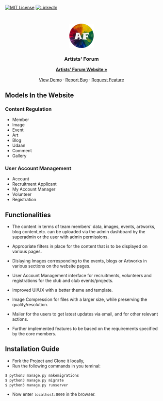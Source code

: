 

[![MIT License][license-shield]][license-url]
[![LinkedIn][linkedin-shield]][linkedin-url]

<br />

<p align="center">
  <a href="https://github.com/Artists-Forum-NITK/AF_Website">
    <img src="https://github.com/Artists-Forum-NITK/AF_Website/blob/master/mysite/static/images/af-small.png" alt="Logo" width="80" height="80">
  </a>

  <h3 align="center">Artists' Forum</h3>

  <p align="center">
    <a href="http://example.com/"><strong>  Artists' Forum Website »</strong></a>
    <br>
    <br>
    <a href="http://137.116.134.135:8000/">View Demo</a>
    ·
    <a href="issues-url">Report Bug</a>
    ·
    <a href="https://github.com/Artists-Forum-NITK/AF_Website/issues/new">Request Feature</a>
  </p>
</p>

## Models In the Website

### Content Regulation
- Member
- Image
- Event
- Art
- Blog
- Udaan
- Comment
- Gallery

### User Account Management
- Account
- Recruitment Applicant
- My Account Manager
- Volunteer
- Registration

## Functionalities 

- The content in terms of team members' data, images, events, artworks, blog content,etc. can be uploaded via the admin dashboard by the superadmin or the user with admin permissions.

- Appropriate filters in place for the content that is to be displayed on various pages. 

- Dislaying Images corresponding to the events, blogs or Artworks in various sections on the website pages.

- User Account Management interface for recruitments, volunteers and registrations for the club and club events/projects.

- Improved UI/UX with a better theme and template.

- Image Compression for files with a larger size, while preserving the quality/resolution.

- Mailer for the users to get latest updates via email, and for other relevant actions.

- Further implemented features to be based on the requirements specified by the core members.

## Installation Guide 

- Fork the Project and Clone it locally,
- Run the following commands in you teminal:
```
$ python3 manage.py makemigrations
$ python3 manage.py migrate
$ python3 manage.py runserver
```
- Now enter `localhost:8000` in the browser.



[license-shield]: https://img.shields.io/github/license/othneildrew/Best-README-Template.svg?style=for-the-badge
[license-url]: https://github.com/Artists-Forum-NITK/AF_Website/blob/master/LICENSE.txt
[linkedin-shield]: https://img.shields.io/badge/-LinkedIn-black.svg?style=for-the-badge&logo=linkedin&colorB=555
[linkedin-url]: https://www.linkedin.com/company/artists_forum_nitk/?originalSubdomain=in
[product-screenshot]: https://github.com/Artists-Forum-NITK/AF_Website/blob/master/mysite/static/images/af-small.png

